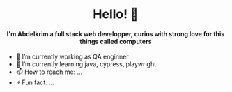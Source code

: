 <div align="center">
  <h1 alig="center">Hello! 👋</h1>
  <h4 align="center">I'm <strong>Abdelkrim</strong> a full stack web developper, curios with strong love for this things called computers</h4>
</div>


- 🔭 I’m currently working as QA enginner
- 🌱 I’m currently learning java, cypress, playwright
- 📫 How to reach me: ...
- ⚡ Fun fact: ...

